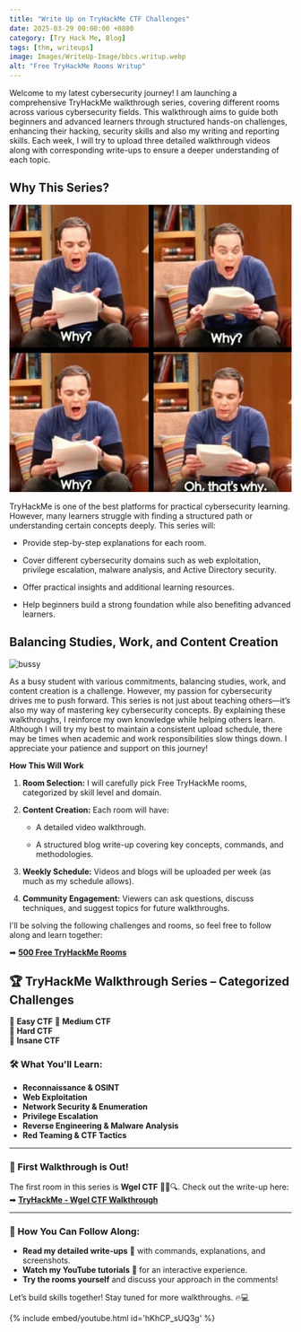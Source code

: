 ```yaml
---
title: "Write Up on TryHackMe CTF Challenges"
date: 2025-03-29 00:00:00 +0800
category: [Try Hack Me, Blog]
tags: [thm, writeups]
image: Images/WriteUp-Image/bbcs.writup.webp
alt: "Free TryHackMe Rooms Writup"
---
```


Welcome to my latest cybersecurity journey! I am launching a comprehensive TryHackMe walkthrough series, covering different rooms across various cybersecurity fields. This walkthrough aims to guide both beginners and advanced learners through structured hands-on challenges, enhancing their hacking, security skills and also my writing and reporting skills. Each week, I will try to upload three detailed walkthrough videos along with corresponding write-ups to ensure a deeper understanding of each topic.


## **Why This Series?** 

![Why](Images/why.webp)

TryHackMe is one of the best platforms for practical cybersecurity learning. However, many learners struggle with finding a structured path or understanding certain concepts deeply. This series will:

- Provide step-by-step explanations for each room.
    
- Cover different cybersecurity domains such as web exploitation, privilege escalation, malware analysis, and Active Directory security.
    
- Offer practical insights and additional learning resources.
    
- Help beginners build a strong foundation while also benefiting advanced learners.
    

## **Balancing Studies, Work, and Content Creation** 

![bussy](Images/yes-you-can-work-and-study-how-to-balance-part-time-work-and-academic-studies.gif)

As a busy student with various commitments, balancing studies, work, and content creation is a challenge. However, my passion for cybersecurity drives me to push forward. This series is not just about teaching others—it’s also my way of mastering key cybersecurity concepts. By explaining these walkthroughs, I reinforce my own knowledge while helping others learn. Although I will try my best to maintain a consistent upload schedule, there may be times when academic and work responsibilities slow things down. I appreciate your patience and support on this journey!

**How This Will Work**

1. **Room Selection:** I will carefully pick Free TryHackMe rooms, categorized by skill level and domain.
    
2. **Content Creation:** Each room will have:
    
    - A detailed video walkthrough.
        
    - A structured blog write-up covering key concepts, commands, and methodologies.
        
3. **Weekly Schedule:** Videos and blogs will be uploaded per week (as much as my schedule allows).
    
4. **Community Engagement:** Viewers can ask questions, discuss techniques, and suggest topics for future walkthroughs.
    

I'll be solving the following challenges and rooms, so feel free to follow along and learn together:

➡ **[500 Free TryHackMe Rooms](https://github.com/0xfke/500-free-TryHackMe-rooms)** 

## 🏆 TryHackMe Walkthrough Series – Categorized Challenges  

🔹 **Easy CTF** 
🔹 **Medium CTF**  
🔹 **Hard CTF**  
🔹 **Insane CTF**

### 🛠️ What You'll Learn:
- **Reconnaissance & OSINT**
- **Web Exploitation**
- **Network Security & Enumeration**
- **Privilege Escalation**
- **Reverse Engineering & Malware Analysis**
- **Red Teaming & CTF Tactics**

---

### 📌 First Walkthrough is Out!  
The first room in this series is **Wgel CTF** 🕵️‍♂️🔍. Check out the write-up here:  
➡ **[TryHackMe - Wgel CTF Walkthrough](https://0xfke.github.io/posts/Try-Hack-Me-Wgel-ctf/)**  

---
 

### 📌 How You Can Follow Along:
- **Read my detailed write-ups** 📖 with commands, explanations, and screenshots.  
- **Watch my YouTube tutorials** 🎥 for an interactive experience.  
- **Try the rooms yourself** and discuss your approach in the comments!  

Let’s build skills together! Stay tuned for more walkthroughs. 🔥💻

{% include embed/youtube.html id='hKhCP_sUQ3g' %}
